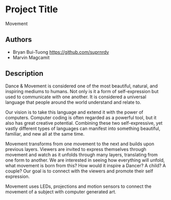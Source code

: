 # Project Title
Movement

## Authors
- Bryan Bui-Tuong https://github.com/suprnrdy
- Marvin Magcamit

## Description
Dance & Movement is considered one of the most beautiful, natural, and inspiring mediums to humans. Not only is it a form of self-expression but used to communicate with one another. It is considered a universal language that people around the world understand and relate to.

Our vision is to take this language and extend it with the power of computers. Computer coding is often regarded as a powerful tool, but it also has great creative potential. Combining these two self-expressive, yet vastly different types of languages can manifest into something beautiful, familiar, and new all at the same time.

Movement transforms from one movement to the next and builds upon previous layers.  Viewers are invited to express themselves through movement and watch as it unfolds through many layers, translating from one form to another.  We are interested in seeing how everything will unfold, what movement is born from this? How would it inspire a Dancer? A child? A couple? Our goal is to connect with the viewers and promote their self expression.  

Movement uses LEDs, projections and motion sensors to connect the movement of a subject with computer generated art. <Title> is a process, a journey, starting from nothing, and building into a final piece of art. Each movement building upon the previous, progressing through various levels of imagery. Each medium acts as a different layer of expression from the subject.  Dance and movement only last in a moment of time, but by extending it with the aid of technology, we can capture it in a final complete piece of art. 

## Link to Prototype
NOTE: If your project lives online you can add one or more links here. Make sure you have a stable version of your project running before linking it.

[Example Link](http://www.google.com "Example Link")

## Example Code
NOTE: Wrap your code blocks or any code citation by using ``` like the example below.
```
function test() {
  console.log("Printing a test");
}
```
## Links to External Libraries
 NOTE: You can also use this space to link to external libraries or Github repositories you used on your project.

[ofxUI](https://github.com/rezaali/ofxUI "ofxUI")

## Images & Videos
NOTE: For additional images you can either use a relative link to an image on this repo or an absolute link to an externally hosted image.

![Example Image](project_images/cover.jpg?raw=true "Example Image")

